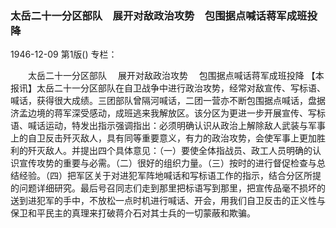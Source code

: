 ### 太岳二十一分区部队　展开对敌政治攻势　包围据点喊话蒋军成班投降

1946-12-09
第1版()
专栏：

　　太岳二十一分区部队
  　展开对敌政治攻势
  　包围据点喊话蒋军成班投降
    【本报讯】太岳二十一分区部队在自卫战争中进行政治攻势，经常对敌宣传、写标语、喊话，获得很大成绩。三团部队曾隔河喊话，二团一营亦不断包围据点喊话，盘据济孟边境的蒋军深受感动，成班逃来我解放区。该分区为更进一步开展宣传、写标语、喊话运动，特发出指示强调指出：必须明确认识从政治上解除敌人武装与军事上的自卫反击歼灭敌人，具有同等重要意义，有力的政治攻势，会使军事上更加胜利的歼灭敌人。并提出四个具体意见：（一）要使全体指战员、政工人员明确的认识宣传攻势的重要与必需。（二）很好的组织力量。（三）按时的进行督促检查与总结经验。（四）把军区关于对进犯军阵地喊话和写标语工作的指示，结合分区所提的问题详细研究。最后号召同志们走到那里把标语写到那里，把宣传品毫不损坏的送到进犯军的手中，不放松一点时机进行喊话、开会，用我们自卫反击的正义性与保卫和平民主的真理来打破蒋介石对其士兵的一切蒙蔽和欺骗。

